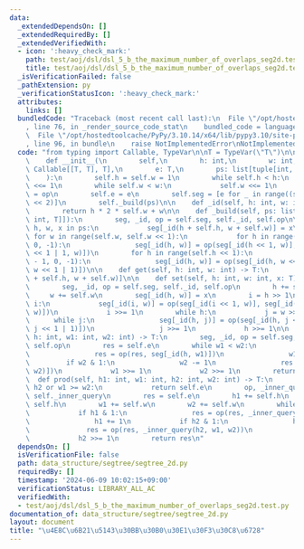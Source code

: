 ```yaml
---
data:
  _extendedDependsOn: []
  _extendedRequiredBy: []
  _extendedVerifiedWith:
  - icon: ':heavy_check_mark:'
    path: test/aoj/dsl/dsl_5_b_the_maximum_number_of_overlaps_seg2d.test.py
    title: test/aoj/dsl/dsl_5_b_the_maximum_number_of_overlaps_seg2d.test.py
  _isVerificationFailed: false
  _pathExtension: py
  _verificationStatusIcon: ':heavy_check_mark:'
  attributes:
    links: []
  bundledCode: "Traceback (most recent call last):\n  File \"/opt/hostedtoolcache/PyPy/3.10.14/x64/lib/pypy3.10/site-packages/onlinejudge_verify/documentation/build.py\"\
    , line 76, in _render_source_code_stat\n    bundled_code = language.bundle(\n\
    \  File \"/opt/hostedtoolcache/PyPy/3.10.14/x64/lib/pypy3.10/site-packages/onlinejudge_verify/languages/python.py\"\
    , line 96, in bundle\n    raise NotImplementedError\nNotImplementedError\n"
  code: "from typing import Callable, TypeVar\n\nT = TypeVar(\"T\")\n\n\nclass Segtree2d:\n\
    \    def __init__(\n        self,\n        h: int,\n        w: int,\n        op:\
    \ Callable[[T, T], T],\n        e: T,\n        ps: list[tuple[int, int, T]],\n\
    \    ):\n        self.h = self.w = 1\n        while self.h < h:\n            self.h\
    \ <<= 1\n        while self.w < w:\n            self.w <<= 1\n        self.op\
    \ = op\n        self.e = e\n        self.seg = [e for _ in range((self.h * self.w)\
    \ << 2)]\n        self._build(ps)\n\n    def _id(self, h: int, w: int) -> int:\n\
    \        return h * 2 * self.w + w\n\n    def _build(self, ps: list[tuple[int,\
    \ int, T]]):\n        seg, _id, op = self.seg, self._id, self.op\n\n        for\
    \ h, w, x in ps:\n            seg[_id(h + self.h, w + self.w)] = x\n\n       \
    \ for w in range(self.w, self.w << 1):\n            for h in range(self.h - 1,\
    \ 0, -1):\n                seg[_id(h, w)] = op(seg[_id(h << 1, w)], seg[_id(h\
    \ << 1 | 1, w)])\n        for h in range(self.h << 1):\n            for w in range(self.w\
    \ - 1, 0, -1):\n                seg[_id(h, w)] = op(seg[_id(h, w << 1)], seg[_id(h,\
    \ w << 1 | 1)])\n\n    def get(self, h: int, w: int) -> T:\n        return self.seg[self._id(h\
    \ + self.h, w + self.w)]\n\n    def set(self, h: int, w: int, x: T) -> None:\n\
    \        seg, _id, op = self.seg, self._id, self.op\n        h += self.h\n   \
    \     w += self.w\n        seg[_id(h, w)] = x\n        i = h >> 1\n        while\
    \ i:\n            seg[_id(i, w)] = op(seg[_id(i << 1, w)], seg[_id(i << 1 | 1,\
    \ w)])\n            i >>= 1\n        while h:\n            j = w >> 1\n      \
    \      while j:\n                seg[_id(h, j)] = op(seg[_id(h, j << 1)], seg[_id(h,\
    \ j << 1 | 1)])\n                j >>= 1\n            h >>= 1\n\n    def _inner_query(self,\
    \ h: int, w1: int, w2: int) -> T:\n        seg, _id, op = self.seg, self._id,\
    \ self.op\n        res = self.e\n        while w1 < w2:\n            if w1 & 1:\n\
    \                res = op(res, seg[_id(h, w1)])\n                w1 += 1\n   \
    \         if w2 & 1:\n                w2 -= 1\n                res = op(res, seg[_id(h,\
    \ w2)])\n            w1 >>= 1\n            w2 >>= 1\n        return res\n\n  \
    \  def prod(self, h1: int, w1: int, h2: int, w2: int) -> T:\n        if h1 >=\
    \ h2 or w1 >= w2:\n            return self.e\n        op, _inner_query = self.op,\
    \ self._inner_query\n        res = self.e\n        h1 += self.h\n        h2 +=\
    \ self.h\n        w1 += self.w\n        w2 += self.w\n        while h1 < h2:\n\
    \            if h1 & 1:\n                res = op(res, _inner_query(h1, w1, w2))\n\
    \                h1 += 1\n            if h2 & 1:\n                h2 -= 1\n  \
    \              res = op(res, _inner_query(h2, w1, w2))\n            h1 >>= 1\n\
    \            h2 >>= 1\n        return res\n"
  dependsOn: []
  isVerificationFile: false
  path: data_structure/segtree/segtree_2d.py
  requiredBy: []
  timestamp: '2024-06-09 10:02:15+09:00'
  verificationStatus: LIBRARY_ALL_AC
  verifiedWith:
  - test/aoj/dsl/dsl_5_b_the_maximum_number_of_overlaps_seg2d.test.py
documentation_of: data_structure/segtree/segtree_2d.py
layout: document
title: "\u4E8C\u6B21\u5143\u30BB\u30B0\u30E1\u30F3\u30C8\u6728"
---
```

